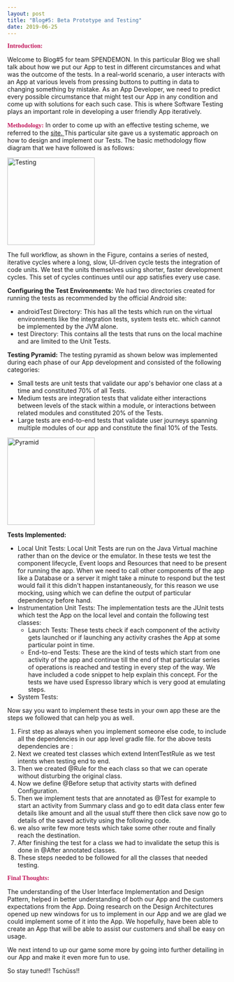 ```yaml
---
layout: post
title: "Blog#5: Beta Prototype and Testing"
date: 2019-06-25
---
```


**<span style="color:#C2185B; font-family:Cursive">Introduction:</span>**

Welcome to Blog#5 for team SPENDEMON. In this particular Blog we shall talk about how we put our App to test in different circumstances and what was the outcome of the tests. In a real-world scenario, a user interacts with an App at various levels from pressing buttons to putting in data to changing something by mistake. As an App Developer, we need to predict every possible circumstance that might test our App in any condition and come up with solutions for each such case. This is where Software Testing plays an important role in developing a user friendly App iteratively.

**<span style="color:#C2185B; font-family:Cursive">Methodology:</span>** In order to come up with an effective testing scheme, we referred to the <a href = "https://developer.android.com/training/testing/fundamentals" target="_blank" > site. </a>
This particular site gave us a systematic approach on how to design and implement our Tests. The basic methodology flow diagram that we have followed is as follows:

<img src="{{site.baseurl}}/images/testing-workflow.png" alt="Testing" width="200" />


The full workflow, as shown in the Figure, contains a series of nested, iterative cycles where a long, slow, UI-driven cycle tests the integration of code units. We test the units themselves using shorter, faster development cycles. This set of cycles continues until our app satisfies every use case.

**Configuring the Test Environments:** We had two directories created for running the tests as recommended by the official Android site:

* androidTest Directory: This has all the tests which run on the virtual environments like the integration tests, system tests etc. which cannot be implemented by the JVM alone.
* test Directory: This contains all the tests that runs on the local machine and are limited to the Unit Tests.


**Testing Pyramid:** The testing pyramid as shown below was implemented during each phase of our App development and consisted of the following categories:

* Small tests are unit tests that validate our app's behavior one class at a time and constituted 70% of all Tests.
* Medium tests are integration tests that validate either interactions between levels of the stack within a module, or interactions between related modules and constituted 20% of the Tests.
* Large tests are end-to-end tests that validate user journeys spanning multiple modules of our app and constitute the final 10% of the Tests.

<img src="{{site.baseurl}}/images/Pyramid.png" alt="Pyramid" width="200" />


**Tests Implemented:**
* Local Unit Tests: Local Unit Tests are run on the Java Virtual machine rather than on the device or the emulator. In these tests we test the component lifecycle, Event loops and Resources that need to be present for running the app. When we need to call other components of the app like a Database or a server it might take a minute to respond but the test would fail it this didn't happen instantaneously, for this reason we use mocking, using which we can define the output of particular dependency before hand.
* Instrumentation Unit Tests: The implementation tests are the JUnit tests which test the App on the local level and contain the following test classes:
  * Launch Tests: These tests check if each component of the activity gets launched or if launching any activity crashes the App at some particular point in time.
  * End-to-end Tests: These are the kind of tests which start from one activity of the app and continue till the end of that particular series of operations is reached and testing in every step of the way. We have included a code snippet to help explain this concept. For the tests we have used Espresso library which is very good at emulating steps.
* System Tests:


Now say you want to implement these tests in your own app these are the steps we followed that can help you as well.
1. First step as always when you implement someone else code, to include all the dependencies in our app level gradle file. for the above tests dependencies are :
2. Next we created test classes which extend IntentTestRule as we test intents when testing end to end.
3. Then we created @Rule for the each class so that we can operate without disturbing the original class.
4. Now we define @Before setup that activity starts with defined Configuration.
5. Then we implement tests that are annotated as @Test for example to start an activity from Summary class and go to edit data class enter few details like amount and all the usual stuff there then click save now go to details of the saved activity using the following code.
6. we also write few more tests which take some other route and finally reach the destination.
7. After finishing the test for a class we had to invalidate the setup this is done in @After annotated classes.
8. These steps needed to be followed for all the classes that needed testing.















**<span style="color:#C2185B; font-family:Cursive">Final Thoughts:</span>**

The understanding of the User Interface Implementation and Design Pattern, helped in better understanding of both our App and the customers expectations from the App. Doing research on the Design Architectures opened up new windows for us to implement in our App and we are glad we could implement some of it into the App. We hopefully, have been able to create an App that will be able to assist our customers and shall be easy on usage.

We next intend to up our game some more by going into further detailing in our App and make it even more fun to use.  

So stay tuned!! Tschüss!!
